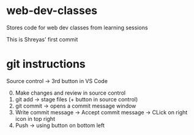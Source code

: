# web-dev-classes
Stores code for web dev classes from learning sessions 

This is Shreyas' first commit

# git instructions
Source control -> 3rd button in VS Code

0. Make changes and review in source control
1. git add -> stage files (+ button in source control)
2. git commit -> opens a commit message window
3. Write commit message -> Accept commit message -> CLick on right icon in top right
4. Push -> using button on bottom left